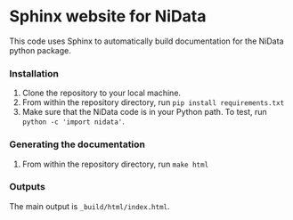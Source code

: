 # Sphinx website for NiData

This code uses Sphinx to automatically build documentation for the NiData python package.

### Installation

1. Clone the repository to your local machine.
2. From within the repository directory, run `pip install requirements.txt`
3. Make sure that the NiData code is in your Python path. To test, run `python -c 'import nidata'`.

### Generating the documentation
1. From within the repository directory, run `make html`


### Outputs

The main output is `_build/html/index.html`.
